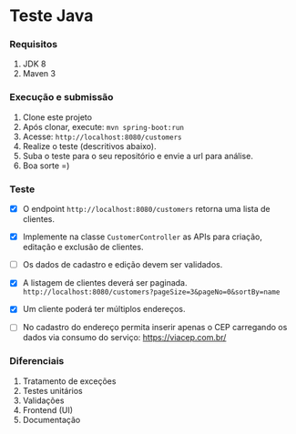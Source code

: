 # Teste Java

### Requisitos
1. JDK 8
1. Maven 3

### Execução e submissão
1. Clone este projeto
2. Após clonar, execute: `mvn spring-boot:run`
3. Acesse: `http://localhost:8080/customers`
4. Realize o teste (descritivos abaixo).
5. Suba o teste para o seu repositório e envie a url para análise.
6. Boa sorte =)


### Teste
- [x] O endpoint `http://localhost:8080/customers` retorna uma lista de clientes.
- [x] Implemente na classe `CustomerController` as APIs para criação, editação e exclusão de clientes.
- [ ] Os dados de cadastro e edição devem ser validados.
- [x] A listagem de clientes deverá ser paginada.
``` http://localhost:8080/customers?pageSize=3&pageNo=0&sortBy=name ```
- [x] Um cliente poderá ter múltiplos endereços.
- [ ] No cadastro do endereço permita inserir apenas o CEP carregando os dados via consumo do serviço: https://viacep.com.br/


### Diferenciais
1. Tratamento de exceções
2. Testes unitários
3. Validações
4. Frontend (UI)
5. Documentação
